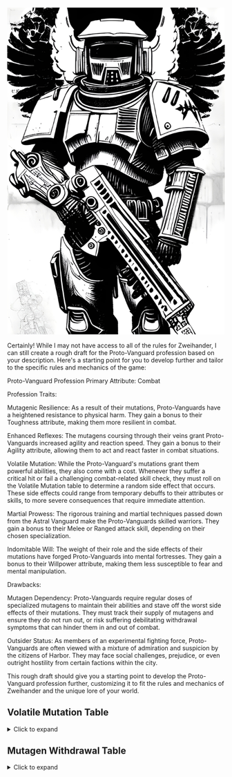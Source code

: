 ![](./images/Proto-Vanguard1.jpeg)

Certainly! While I may not have access to all of the rules for Zweihander, I can still create a rough draft for the Proto-Vanguard profession based on your description. Here's a starting point for you to develop further and tailor to the specific rules and mechanics of the game:

Proto-Vanguard Profession
Primary Attribute: Combat

Profession Traits:

Mutagenic Resilience: As a result of their mutations, Proto-Vanguards have a heightened resistance to physical harm. They gain a bonus to their Toughness attribute, making them more resilient in combat.

Enhanced Reflexes: The mutagens coursing through their veins grant Proto-Vanguards increased agility and reaction speed. They gain a bonus to their Agility attribute, allowing them to act and react faster in combat situations.

Volatile Mutation: While the Proto-Vanguard's mutations grant them powerful abilities, they also come with a cost. Whenever they suffer a critical hit or fail a challenging combat-related skill check, they must roll on the Volatile Mutation table to determine a random side effect that occurs. These side effects could range from temporary debuffs to their attributes or skills, to more severe consequences that require immediate attention.

Martial Prowess: The rigorous training and martial techniques passed down from the Astral Vanguard make the Proto-Vanguards skilled warriors. They gain a bonus to their Melee or Ranged attack skill, depending on their chosen specialization.

Indomitable Will: The weight of their role and the side effects of their mutations have forged Proto-Vanguards into mental fortresses. They gain a bonus to their Willpower attribute, making them less susceptible to fear and mental manipulation.

Drawbacks:

Mutagen Dependency: Proto-Vanguards require regular doses of specialized mutagens to maintain their abilities and stave off the worst side effects of their mutations. They must track their supply of mutagens and ensure they do not run out, or risk suffering debilitating withdrawal symptoms that can hinder them in and out of combat.

Outsider Status: As members of an experimental fighting force, Proto-Vanguards are often viewed with a mixture of admiration and suspicion by the citizens of Harbor. They may face social challenges, prejudice, or even outright hostility from certain factions within the city.

This rough draft should give you a starting point to develop the Proto-Vanguard profession further, customizing it to fit the rules and mechanics of Zweihander and the unique lore of your world.


## Volatile Mutation Table

<details>
<summary>Click to expand</summary>

| Roll   | Effect                                                                 |
|--------|-----------------------------------------------------------------------|
| 1-5    | Uncontrolled Tremors: -10 to Agility for 1d10 rounds                  |
| 6-10   | Sudden Fatigue: -10 to Toughness for 1d10 rounds                      |
| 11-15  | Sensory Overload: -10 to Perception for 1d10 rounds                   |
| 16-20  | Muscle Spasms: -10 to Melee or Ranged attack skill for 1d10 rounds   |
| 21-25  | Unstable Mind: -10 to Willpower for 1d10 rounds                       |
| 26-30  | Swollen Limb: Movement speed reduced by half for 1d10 rounds         |
| 31-35  | Sudden Nausea: Must pass a Toughness test or become Incapacitated for 1 round |
| 36-40  | Momentary Blindness: -20 to Perception for 1d10 rounds                |
| 41-45  | Severe Headache: -10 to Intelligence for 1d10 rounds                  |
| 46-50  | Painful Cramps: -10 to all Physical attributes for 1d10 rounds        |
| 51-55  | Uncontrollable Rage: Must attack nearest target, friend or foe, for 1d10 rounds |
| 56-60  | Skin Rashes: -10 to Fellowship for 1d10 rounds due to discomfort and appearance |
| 61-65  | Persistent Itch: -10 to Initiative for 1d10 rounds                    |
| 66-70  | Memory Lapse: Lose access to one random learned skill for 1d10 rounds |
| 71-75  | Slurred Speech: -10 to Communication for 1d10 rounds                  |
| 76-80  | Minor Mutation: Gain a temporary, benign mutation for 1d10 rounds (e.g., oddly colored eyes, faint glow, etc.) |
| 81-85  | Clumsiness: -10 to all actions involving fine motor skills for 1d10 rounds |
| 86-90  | Mood Swings: -10 to all Social attributes for 1d10 rounds              |
| 91-95  | Shivering: -10 to all actions for 1d10 rounds due to uncontrollable shivering |
| 96-100 | Major Mutation: Gain a temporary, harmful mutation for 1d10 rounds (e.g., limb turns to tentacle, body becomes partially ethereal, etc.) |

</details>

## Mutagen Withdrawal Table

<details>
<summary>Click to expand</summary>

| Roll  | Effect                                                      |
|-------|-------------------------------------------------------------|
| 1-5   | Weakness: -10 to Strength for 1d10 hours                   |
| 6-10  | Sluggishness: -10 to Agility for 1d10 hours                 |
| 11-15 | Frailty: -10 to Toughness for 1d10 hours                    |
| 16-20 | Confusion: -10 to Intelligence for 1d10 hours               |
| 21-25 | Anxiety: -10 to Willpower for 1d10 hours                    |
| 26-30 | Irritability: -10 to Fellowship for 1d10 hours              |
| 31-35 | Vertigo: -10 to Perception for 1d10 hours                   |
| 36-40 | Hallucinations: -10 to Initiative for 1d10 hours            |
| 41-45 | Insomnia: Cannot rest or recover for 1d10 hours             |
| 46-50 | Shaking: -10 to all actions requiring fine motor skills for 1d10 hours |
| 51-55 | Mood Swings: -10 to all social attributes for 1d10 hours    |
| 56-60 | Nausea: Must pass a Toughness test or become Incapacitated for 1d10 minutes |
| 61-65 | Headache: -10 to all actions for 1d10 hours due to severe headache |
| 66-70 | Sweating: -10 to all physical attributes for 1d10 hours due to profuse sweating |
| 71-75 | Muscle Aches: Movement speed reduced by half for 1d10 hours |
| 76-80 | Cravings: Obsession with finding and consuming more mutagens for 1d10 hours |
| 81-85 | Paranoia: -10 to all Perception-based actions for 1d10 hours |
| 86-90 | Nightmares: Cannot rest or recover for 1d10 hours due to vivid nightmares |
| 91-95 | Fainting Spells: Must pass a Toughness test or fall unconscious for 1d10 minutes |
| 96-100 | Seizures: Suffer a violent seizure, becoming incapacitated for 1d10 minutes |

</details>